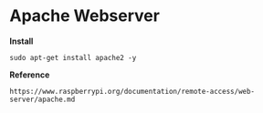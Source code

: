 # Apache Webserver

**Install**

    sudo apt-get install apache2 -y

**Reference**

    https://www.raspberrypi.org/documentation/remote-access/web-server/apache.md